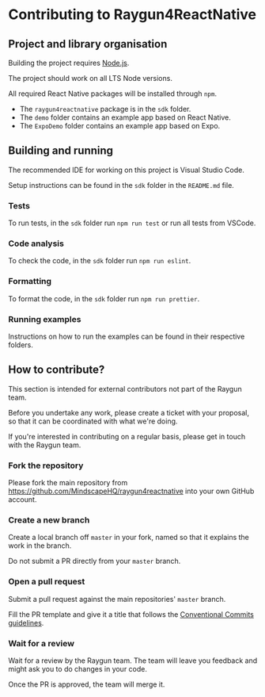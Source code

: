 # Contributing to Raygun4ReactNative

## Project and library organisation

Building the project requires [Node.js](https://nodejs.org).

The project should work on all LTS Node versions.

All required React Native packages will be installed through `npm`.

- The `raygun4reactnative` package is in the `sdk` folder.
- The `demo` folder contains an example app based on React Native.
- The `ExpoDemo` folder contains an example app based on Expo.
## Building and running

The recommended IDE for working on this project is Visual Studio Code.

Setup instructions can be found in the `sdk` folder in the `README.md` file.

### Tests

To run tests, in the `sdk` folder run `npm run test` or run all tests from VSCode.

### Code analysis

To check the code, in the `sdk` folder run `npm run eslint`.

### Formatting

To format the code, in the `sdk` folder run `npm run prettier`.

### Running examples

Instructions on how to run the examples can be found in their respective folders.

## How to contribute?

This section is intended for external contributors not part of the Raygun team.

Before you undertake any work, please create a ticket with your proposal,
so that it can be coordinated with what we're doing.

If you're interested in contributing on a regular basis,
please get in touch with the Raygun team.

### Fork the repository

Please fork the main repository from https://github.com/MindscapeHQ/raygun4reactnative
into your own GitHub account.

### Create a new branch

Create a local branch off `master` in your fork,
named so that it explains the work in the branch.

Do not submit a PR directly from your `master` branch.

### Open a pull request

Submit a pull request against the main repositories' `master` branch. 

Fill the PR template and give it a title that follows the [Conventional Commits guidelines](https://www.conventionalcommits.org/en/v1.0.0/).

### Wait for a review

Wait for a review by the Raygun team.
The team will leave you feedback and might ask you to do changes in your code.

Once the PR is approved, the team will merge it.

